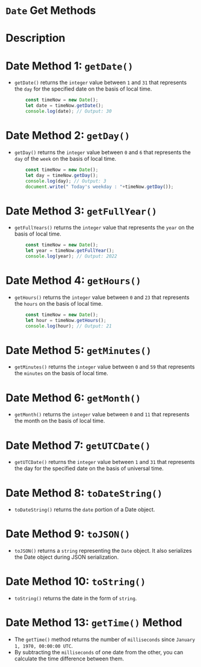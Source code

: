 
# `Date` Get Methods

# Description


# Date Method 1: `getDate()`
* `getDate()` returns the `integer` value between `1` and `31` that represents the `day` for the specified date on the basis of local time.

    ```js
        const timeNow = new Date();
        let date = timeNow.getDate();
        console.log(date); // Output: 30
    ```

# Date Method 2: `getDay()`
* `getDay()` returns the `integer` value between `0` and `6` that represents the `day` of the `week` on the basis of local time.

    ```js
        const timeNow = new Date();
        let day = timeNow.getDay();
        console.log(day); // Output: 3
        document.write(" Today's weekday : "+timeNow.getDay());
    ```
# Date Method 3: `getFullYear()`
* `getFullYears()` returns the `integer` value that represents the `year` on the basis of local time.

    ```js
        const timeNow = new Date();
        let year = timeNow.getFullYear();
        console.log(year); // Output: 2022
    ```

# Date Method 4: `getHours()`
* `getHours()` returns the `integer` value between `0` and `23` that represents the `hours` on the basis of local time.

    ```js
        const timeNow = new Date();
        let hour = timeNow.getHours();
        console.log(hour); // Output: 21
    ```
# Date Method 5: `getMinutes()`
* `getMinutes()` returns the `integer` value between `0` and `59` that represents the `minutes` on the basis of local time.

# Date Method 6: `getMonth()`
* `getMonth()` returns the `integer` value between `0` and `11` that represents the month on the basis of local time.

# Date Method 7: `getUTCDate()`
* `getUTCDate()` returns the `integer` value between `1` and `31` that represents the day for the specified date on the basis of universal time.

# Date Method 8: `toDateString()`
* `toDateString()` returns the `date` portion of a Date object.

# Date Method 9: `toJSON()`
* `toJSON()` returns a `string` representing the `Date` object. It also serializes the Date object during JSON serialization.

# Date Method 10: `toString()`
* `toString()` returns the date in the form of `string`.


# Date Method 13: `getTime()` Method
* The `getTime()` method returns the number of `milliseconds` since `January 1, 1970, 00:00:00 UTC`. 
* By subtracting the `milliseconds` of one date from the other, you can calculate the time difference between them.